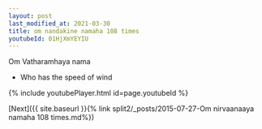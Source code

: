```yaml
---
layout: post
last_modified_at: 2021-03-30
title: om nandakine namaha 108 times
youtubeId: 01HjXmYEYIU
---
```

 
 
Om Vatharamhaya nama 
 
 -  Who has the speed of wind 
 
  
 
  
 
 
 
 
 
 


{% include youtubePlayer.html id=page.youtubeId %}
 
[Next]({{ site.baseurl }}{% link  split2/_posts/2015-07-27-Om nirvaanaaya namaha 108 times.md%})
 
